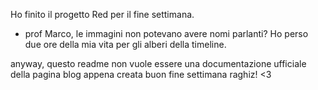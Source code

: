 Ho finito il progetto Red per il fine settimana.

- prof Marco, le immagini non potevano avere nomi parlanti? Ho perso due ore della mia vita per gli alberi della timeline.

anyway, questo readme non vuole essere una documentazione ufficiale della pagina blog appena creata 
buon fine settimana raghiz! <3